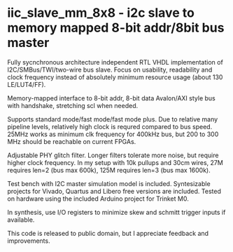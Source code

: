 # iic_slave_mm_8x8 - i2c slave to memory mapped 8-bit addr/8bit bus master

Fully sycnchronous architecture independent RTL VHDL implementation of I2C/SMBus/TWI/two-wire bus slave.
Focus on usability, readability and clock frequency instead of absolutely minimum 
resource usage (about 130 LE/LUT4/FF).

Memory-mapped interface to 8-bit addr, 8-bit data Avalon/AXI style bus with handshake,
stretching scl when needed.

Supports standard mode/fast mode/fast mode plus. Due to relative many pipeline levels,
relatively high clock is requred compared to bus speed. 25MHz works as minimum clk frequency 
for 400kHz bus, but 200 to 300 MHz should be reachable on current FPGAs.

Adjustable PHY glitch filter. Longer filters tolerate more noise, but require higher
clock frequency. In my setup with 10k pullups and 30cm wires, 27M requires len=2 (bus max 600k),
125M requires len=3 (bus max 1600k).

Test bench with I2C master simulation model is included. Syntesizable projects for 
Vivado, Quartus and Libero free versions are included. Tested on hardware using the included
Arduino project for Trinket M0.

In synthesis, use I/O registers to minimize skew and schmitt trigger inputs if available.

This code is released to public domain, but I appreciate feedback and improvements. 
